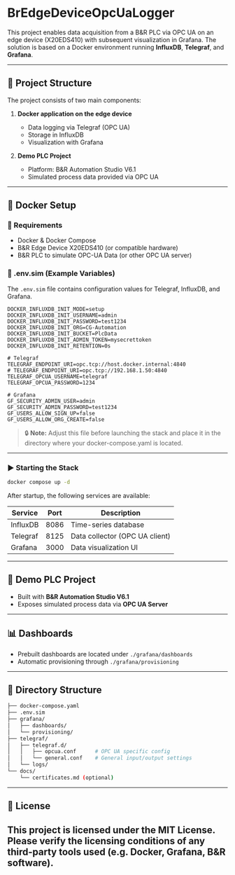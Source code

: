 
# BrEdgeDeviceOpcUaLogger

This project enables data acquisition from a B&R PLC via OPC UA on an edge device (X20EDS410) with subsequent visualization in Grafana. The solution is based on a Docker environment running **InfluxDB**, **Telegraf**, and **Grafana**.

---

## 🧱 Project Structure

The project consists of two main components:

1. **Docker application on the edge device**
   - Data logging via Telegraf (OPC UA)
   - Storage in InfluxDB
   - Visualization with Grafana

2. **Demo PLC Project**
   - Platform: B&R Automation Studio V6.1
   - Simulated process data provided via OPC UA

---

## 🐳 Docker Setup

### 🔧 Requirements

- Docker & Docker Compose
- B&R Edge Device X20EDS410 (or compatible hardware)
- B&R PLC to simulate OPC-UA Data (or other OPC UA server)

### 📁 .env.sim (Example Variables)

The `.env.sim` file contains configuration values for Telegraf, InfluxDB, and Grafana.

```env
DOCKER_INFLUXDB_INIT_MODE=setup
DOCKER_INFLUXDB_INIT_USERNAME=admin
DOCKER_INFLUXDB_INIT_PASSWORD=test1234
DOCKER_INFLUXDB_INIT_ORG=CG-Automation
DOCKER_INFLUXDB_INIT_BUCKET=PlcData
DOCKER_INFLUXDB_INIT_ADMIN_TOKEN=mysecrettoken
DOCKER_INFLUXDB_INIT_RETENTION=0s

# Telegraf
TELEGRAF_ENDPOINT_URI=opc.tcp://host.docker.internal:4840
# TELEGRAF_ENDPOINT_URI=opc.tcp://192.168.1.50:4840
TELEGRAF_OPCUA_USERNAME=telegraf
TELEGRAF_OPCUA_PASSWORD=1234

# Grafana
GF_SECURITY_ADMIN_USER=admin
GF_SECURITY_ADMIN_PASSWORD=test1234
GF_USERS_ALLOW_SIGN_UP=false
GF_USERS_ALLOW_ORG_CREATE=false
```

> 🔒 **Note:** Adjust this file before launching the stack and place it in the directory where your docker-compose.yaml is located.

---

### ▶️ Starting the Stack

```bash
docker compose up -d
```

After startup, the following services are available:

| Service     | Port   | Description                     |
|-------------|--------|---------------------------------|
| InfluxDB    | 8086   | Time-series database            |
| Telegraf    | 8125   | Data collector (OPC UA client)  |
| Grafana     | 3000   | Data visualization UI           |

---

## 🤖 Demo PLC Project

- Built with **B&R Automation Studio V6.1**
- Exposes simulated process data via **OPC UA Server**

---

## 📊 Dashboards

- Prebuilt dashboards are located under `./grafana/dashboards`
- Automatic provisioning through `./grafana/provisioning`

---

## 📂 Directory Structure

```bash
├── docker-compose.yaml
├── .env.sim
├── grafana/
│   ├── dashboards/
│   └── provisioning/
├── telegraf/
│   ├── telegraf.d/
│   │   ├── opcua.conf      # OPC UA specific config
│   │   └── general.conf    # General input/output settings
│   └── logs/
└── docs/
    └── certificates.md (optional)
```

---

## 📜 License

This project is licensed under the MIT License. Please verify the licensing conditions of any third-party tools used (e.g. Docker, Grafana, B&R software).
---


